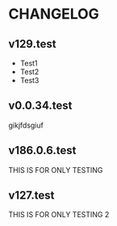 # CHANGELOG

## v129.test
- Test1
- Test2
- Test3

## v0.0.34.test
gikjfdsgiuf

## v186.0.6.test
THIS IS FOR ONLY TESTING

## v127.test
THIS IS FOR ONLY TESTING 2